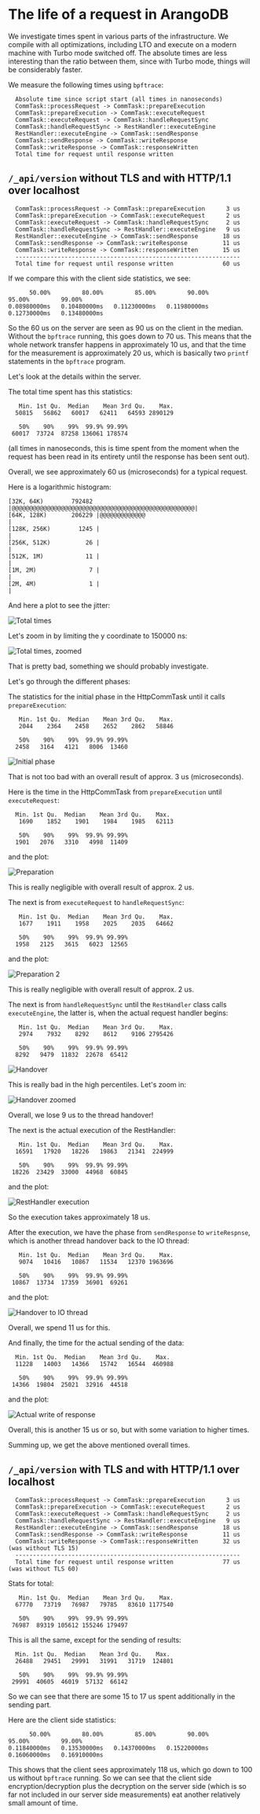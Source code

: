 # The life of a request in ArangoDB

We investigate times spent in various parts of the infrastructure.
We compile with all optimizations, including LTO and execute on
a modern machine with Turbo mode switched off. The absolute times
are less interesting than the ratio between them, since with
Turbo mode, things will be considerably faster.

We measure the following times using `bpftrace`:

```
  Absolute time since script start (all times in nanoseconds)
  CommTask::processRequest -> CommTask::prepareExecution
  CommTask::prepareExecution -> CommTask::executeRequest
  CommTask::executeRequest -> CommTask::handleRequestSync
  CommTask::handleRequestSync -> RestHandler::executeEngine
  RestHandler::executeEngine -> CommTask::sendResponse
  CommTask::sendResponse -> CommTask::writeResponse
  CommTask::writeResponse -> CommTask::responseWritten
  Total time for request until response written
```

## `/_api/version` without TLS and with HTTP/1.1 over localhost

```
  CommTask::processRequest -> CommTask::prepareExecution      3 us
  CommTask::prepareExecution -> CommTask::executeRequest      2 us
  CommTask::executeRequest -> CommTask::handleRequestSync     2 us
  CommTask::handleRequestSync -> RestHandler::executeEngine   9 us
  RestHandler::executeEngine -> CommTask::sendResponse       18 us
  CommTask::sendResponse -> CommTask::writeResponse          11 us
  CommTask::writeResponse -> CommTask::responseWritten       15 us
  ----------------------------------------------------------------
  Total time for request until response written              60 us
```

If we compare this with the client side statistics, we see:

```
      50.00%         80.00%         85.00%         90.00%         95.00%         99.00%
0.08980000ms   0.10480000ms   0.11230000ms   0.11980000ms   0.12730000ms   0.13480000ms

```

So the 60 us on the server are seen as 90 us on the client in the median.
Without the `bpftrace` running, this goes down to 70 us. This means that
the whole network transfer happens in approximately 10 us, and that the
time for the measurement is approximately 20 us, which is basically
two `printf` statements in the `bpftrace` program.

Let's look at the details within the server.

The total time spent has this statistics:

```
   Min. 1st Qu.  Median    Mean 3rd Qu.    Max. 
  50815   56862   60017   62411   64593 2890129 

   50%    90%    99%  99.9% 99.99% 
 60017  73724  87258 136061 178574 
```

(all times in nanoseconds, this is time spent from the moment when the
request has been read in its entirety until the response has been sent
out).

Overall, we see approximately 60 us (microseconds) for a typical request.

Here is a logarithmic histogram:

```
[32K, 64K)        792482 |@@@@@@@@@@@@@@@@@@@@@@@@@@@@@@@@@@@@@@@@@@@@@@@@@@@@|
[64K, 128K)       206229 |@@@@@@@@@@@@@                                       |
[128K, 256K)        1245 |                                                    |
[256K, 512K)          26 |                                                    |
[512K, 1M)            11 |                                                    |
[1M, 2M)               7 |                                                    |
[2M, 4M)               1 |                                                    |
```

And here a plot to see the jitter:

![Total times](total.png)

Let's zoom in by limiting the y coordinate to 150000 ns:

![Total times, zoomed](total_zoom.png)

That is pretty bad, something we should probably investigate.

Let's go through the different phases:

The statistics for the initial phase in the HttpCommTask until it
calls `prepareExecution`:

```
   Min. 1st Qu.  Median    Mean 3rd Qu.    Max. 
   2044    2364    2458    2652    2862   58846 

   50%    90%    99%  99.9% 99.99% 
  2458   3164   4121   8006  13460 
```

![Initial phase](initial.png)

That is not too bad with an overall result of approx. 3 us (microseconds).

Here is the time in the HttpCommTask from `prepareExecution` until
`executeRequest`:

```
  Min. 1st Qu.  Median    Mean 3rd Qu.    Max.
   1690    1852    1901    1984    1985   62113

   50%    90%    99%  99.9% 99.99%
  1901   2076   3310   4998  11409
```

and the plot:

![Preparation](prepare.png)

This is really negligible with overall result of approx. 2 us.

The next is from `executeRequest` to `handleRequestSync`:

```
   Min. 1st Qu.  Median    Mean 3rd Qu.    Max. 
   1677    1911    1958    2025    2035   64662 

   50%    90%    99%  99.9% 99.99% 
  1958   2125   3615   6023  12565 
```

and the plot:

![Preparation 2](prepare2.png)

This is really negligible with overall result of approx. 2 us.

The next is from `handleRequestSync` until the `RestHandler` class
calls `executeEngine`, the latter is, when the actual request handler
begins:

```
   Min. 1st Qu.  Median    Mean 3rd Qu.    Max. 
   2974    7932    8292    8612    9106 2795426 

   50%    90%    99%  99.9% 99.99% 
  8292   9479  11832  22678  65412 
```

![Handover](handover.png)

This is really bad in the high percentiles. Let's zoom in:

![Handover zoomed](handover_zoom.png)

Overall, we lose 9 us to the thread handover!

The next is the actual execution of the RestHandler:

```
   Min. 1st Qu.  Median    Mean 3rd Qu.    Max.
  16591   17920   18226   19863   21341  224999

   50%    90%    99%  99.9% 99.99%
 18226  23429  33000  44968  60845
```

and the plot:

![RestHandler execution](execute.png)

So the execution takes approximately 18 us.

After the execution, we have the phase from `sendResponse` to
`writeRespnse`, which is another thread handover back to the IO thread:

```
   Min. 1st Qu.  Median    Mean 3rd Qu.    Max.
   9074   10416   10867   11534   12370 1963696

   50%    90%    99%  99.9% 99.99%
 10867  13734  17359  36901  69261
```

and the plot:

![Handover to IO thread](sendwrite_zoom.png)

Overall, we spend 11 us for this.

And finally, the time for the actual sending of the data:

```
  Min. 1st Qu.  Median    Mean 3rd Qu.    Max. 
  11228   14003   14366   15742   16544  460988 

   50%    90%    99%  99.9% 99.99% 
 14366  19804  25021  32916  44518 
```

and the plot:

![Actual write of response](write_zoom.png)

Overall, this is another 15 us or so, but with some variation to higher
times.

Summing up, we get the above mentioned overall times.

## `/_api/version` with TLS and with HTTP/1.1 over localhost

```
  CommTask::processRequest -> CommTask::prepareExecution      3 us
  CommTask::prepareExecution -> CommTask::executeRequest      2 us
  CommTask::executeRequest -> CommTask::handleRequestSync     2 us
  CommTask::handleRequestSync -> RestHandler::executeEngine   9 us
  RestHandler::executeEngine -> CommTask::sendResponse       18 us
  CommTask::sendResponse -> CommTask::writeResponse          11 us
  CommTask::writeResponse -> CommTask::responseWritten       32 us (was without TLS 15)
  ----------------------------------------------------------------
  Total time for request until response written              77 us (was without TLS 60)
```

Stats for total:

```
   Min. 1st Qu.  Median    Mean 3rd Qu.    Max.
  67770   73719   76987   79785   83610 1177540

   50%    90%    99%  99.9% 99.99%
 76987  89319 105612 155246 179497
```

This is all the same, except for the sending of results:

```
  Min. 1st Qu.  Median    Mean 3rd Qu.    Max. 
  26488   29451   29991   31991   31719  124801 

   50%    90%    99%  99.9% 99.99% 
 29991  40605  46019  57132  66142 
```

So we can see that there are some 15 to 17 us spent additionally in the
sending part.

Here are the client side statistics:

```
      50.00%         80.00%         85.00%         90.00%         95.00%         99.00%
0.11840000ms   0.13530000ms   0.14370000ms   0.15220000ms   0.16060000ms   0.16910000ms
```

This shows that the client sees approximately 118 us, which go down to
100 us without `bpftrace` running. So we can see that
the client side encryption/decryption plus the decryption on the server
side (which is so far not included in our server side measurements)
eat another relatively small amount of time.
